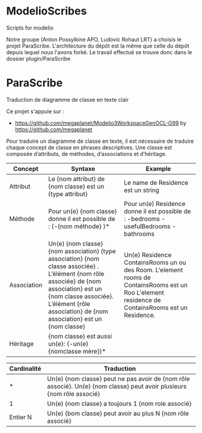 # ModelioScribes
Scripts for modelio

Notre groupe (Anton Possylkine APO, Ludovic Rohaut LRT) a choisis le projet ParaScribe. L'architecture du dépôt est la même que celle du dépôt depuis lequel nous l'avons forké. Le travail effectué se trouve donc dans le dossier plugin/ParaScribe

# ParaScribe
Traduction de diagramme de classe en texte clair

Ce projet s'appuie sur :
- https://github.com/megaplanet/Modelio3WorkspaceGenOCL-G99 by https://github.com/megaplanet

Pour traduire un diagramme de classe en texte, il est nécessaire de traduire chaque concept de classe en phrases descriptives.
Une classe est composée d’attributs, de méthodes, d’associations et d’héritage.


| Concept                                          | Syntaxe                                        | Example             |
|--------------------------------------------------|------------------------------------------------|---------------------|
| Attribut                                         | Le {nom attribut} de {nom classe} est un {type attribut}                             | Le name de Residence est un string            |
| Méthode                                          | Pour un(e) {nom classe} donne il est possible de : (-{nom méthode} )*         | Pour un(e) Residence donne il est possible de : -bedrooms -usefulBedrooms -bathrooms  |
| Association                                      | Un(e) {nom classe} {nom association} {type association} {nom classe associée} . L’élément {nom rôle associée} de {nom association} est un {nom classe associée}. L’élément {rôle association} de {nom association} est un {nom classe}   | Un(e) Residence ContainsRooms un ou des Room. L'element rooms de ContainsRooms est un  Roo    L'element residence de ContainsRooms est un  Residence.
| Héritage    | {nom classe} est aussi un(e): (-un(e) {nomclasse mère})*                             |


| Cardinalité                            | Traduction                                              |
|----------------------------------------|---------------------------------------------------------|
|* |Un(e) {nom classe} peut ne pas avoir de {nom rôle associé}. Un(e) {nom classe} peut avoir plusieurs {nom rôle associé} |
|1 |Un(e) {nom classe} a toujours 1 {nom role associé} |
|Entier N | Un(e) {bom classe} peut avoir au plus N {nom rôle associé} |




